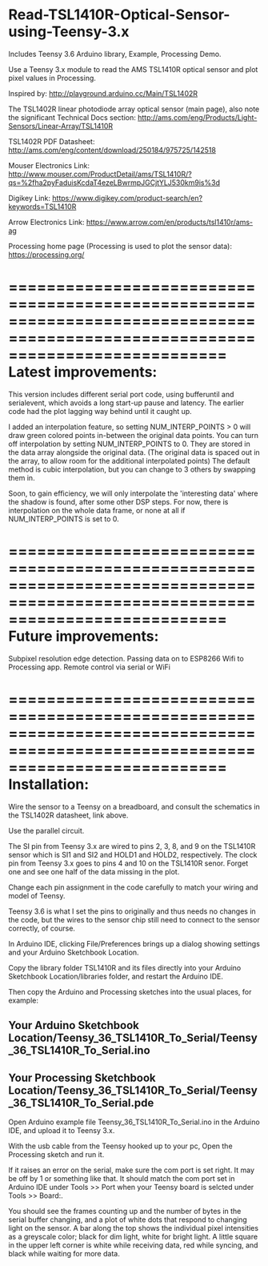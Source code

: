 # Read-TSL1410R-Optical-Sensor-using-Teensy-3.x
Includes Teensy 3.6 Arduino library, Example, Processing Demo.

Use a Teensy 3.x module to read the AMS TSL1410R optical sensor and plot pixel values in Processing.

Inspired by:
http://playground.arduino.cc/Main/TSL1402R

The TSL1402R linear photodiode array optical sensor (main page), also note the significant Technical Docs section:
http://ams.com/eng/Products/Light-Sensors/Linear-Array/TSL1410R

TSL1402R PDF Datasheet:
http://ams.com/eng/content/download/250184/975725/142518

Mouser Electronics Link:
http://www.mouser.com/ProductDetail/ams/TSL1410R/?qs=%2fha2pyFaduisKcdaT4ezeLBwrmpJGCjtYLJ530km9is%3d

Digikey Link:
https://www.digikey.com/product-search/en?keywords=TSL1410R

Arrow Electronics Link:
https://www.arrow.com/en/products/tsl1410r/ams-ag

Processing home page (Processing is used to plot the sensor data):
https://processing.org/

===============================================================================================================================
Latest improvements:
===============================================================================================================================

This version includes different serial port code, using bufferuntil and serialevent, which avoids a long start-up pause and latency. The earlier code had the plot lagging way behind until it caught up.

I added an interpolation feature, so setting NUM_INTERP_POINTS > 0 will draw green colored points in-between the original data points. You can turn off interpolation by setting NUM_INTERP_POINTS to 0. They are stored in the data array alongside the original data. (The original data is spaced out in the array, to allow room for the additional interpolated points) 
The default method is cubic interpolation, but you can change to 3 others by swapping them in.

Soon, to gain efficiency, we will only interpolate the 'interesting data' where the shadow is found, after some other DSP steps.
For now, there is interpolation on the whole data frame, or none at all if NUM_INTERP_POINTS is set to 0.

===============================================================================================================================
Future improvements:
===============================================================================================================================

Subpixel resolution edge detection.
Passing data on to ESP8266 Wifi to Processing app.
Remote control via serial or WiFi

===============================================================================================================================
Installation:
===============================================================================================================================

Wire the sensor to a Teensy on a breadboard, and consult the schematics in the TSL1402R datasheet, link above. 

Use the parallel circuit. 

The SI pin from Teensy 3.x are wired to pins 2, 3, 8, and 9 on the TSL1410R sensor which is SI1 and SI2 and HOLD1 and HOLD2, respectively.
The clock pin from Teensy 3.x goes to pins 4 and 10 on the TSL1410R senor. Forget one and see one half of the data missing in the plot.

Change each pin assignment in the code carefully to match your wiring and model of Teensy. 

Teensy 3.6 is what I set the pins to originally and thus needs no changes in the code, 
but the wires to the sensor chip still need to connect to the sensor correctly, of course.

In Arduino IDE, clicking File/Preferences brings up a dialog showing settings and your Arduino Sketchbook Location.

Copy the library folder TSL1410R and its files directly into your Arduino Sketchbook Location/libraries folder, 
and restart the Arduino IDE.

Then copy the Arduino and Processing sketches into the usual places, for example:

Your Arduino Sketchbook Location/Teensy_36_TSL1410R_To_Serial/Teensy_36_TSL1410R_To_Serial.ino 
--------------------------------------------------------------------------------------------------
Your Processing Sketchbook Location/Teensy_36_TSL1410R_To_Serial/Teensy_36_TSL1410R_To_Serial.pde
--------------------------------------------------------------------------------------------------

Open Arduino example file Teensy_36_TSL1410R_To_Serial.ino in the Arduino IDE, and upload it to Teensy 3.x. 

With the usb cable from the Teensy hooked up to your pc, Open the Processing sketch and run it. 

If it raises an error on the serial, make sure the com port is set right. It may be off by 1 or something like that. It should match the com port set in Arduino IDE under Tools >> Port when your Teensy board is selcted under Tools >> Board:.

You should see the frames counting up and the number of bytes in the serial buffer changing, and a plot of white dots that respond to changing light on the sensor. A bar along the top shows the individual pixel intensities as a greyscale color; black for dim light, white for bright light. A little square in the upper left corner is white while receiving data, red while syncing, and black while waiting for more data.


